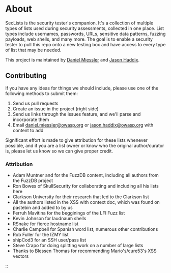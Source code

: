 # About

SecLists is the security tester's companion. It's a collection of multiple types of lists used during security assessments, collected in one place. List types include usernames, passwords, URLs, sensitive data patterns, fuzzing payloads, web shells, and many more. The goal is to enable a security tester to pull this repo onto a new testing box and have access to every type of list that may be needed.

This project is maintained by [Daniel Miessler](http://www.danielmiessler.com/ "Daniel Miessler") and [Jason Haddix](http://www.securityaegis.com "Jason Haddix"). 

## Contributing

If you have any ideas for things we should include, please use one of the following methods to submit them:

1. Send us pull requests
2. Create an issue in the project (right side)
3. Send us links through the issues feature, and we'll parse and incorporate them
3. Email daniel.miessler@owasp.org or jason.haddix@owasp.org with content to add

Significant effort is made to give attribution for these lists whenever possible, and if you are a list owner or know who the original author/curator is, please let us know so we can give proper credit.

### Attribution

- Adam Muntner and  for the FuzzDB content, including all authors from the FuzzDB project
- Ron Bowes of SkullSecurity for collaborating and including all his lists here
- Clarkson University for their research that led to the Clarkson list
- All the authors listed in the XSS with context doc, which was found on pastebin and added to by us
- Ferruh Mavitina for the begginings of the LFI Fuzz list
- Kevin Johnson for laudnaum shells
- RSnake for fierce hostname list 
- Charlie Campbell for Spanish word list, numerous other contributions
- Rob Fuller for the IZMY list
- shipCod3 for an SSH user/pass list
- Steve Crapo for doing splitting work on a number of large lists
- Thanks to Blessen Thomas for recommending Mario's/cure53's XSS vectors

::
